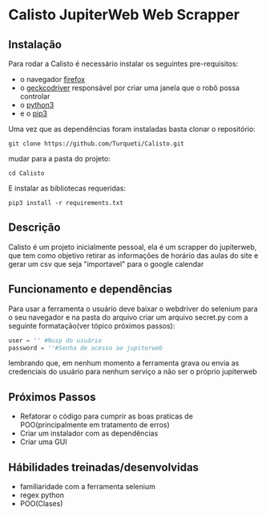 # Calisto JupiterWeb Web Scrapper

## Instalação
Para rodar a Calisto é necessário instalar os seguintes pre-requisitos:
* o navegador [firefox](https://www.mozilla.org/pt-BR/firefox/new/)
* o [geckcodriver](https://github.com/mozilla/geckodriver/releases) responsável por criar uma janela que o robô possa controlar
* o [python3](https://www.python.org/downloads/)
* e o [pip3](https://pip.pypa.io/en/stable/installing/)

Uma vez que as dependências foram instaladas basta clonar o repositório:

```Shell
git clone https://github.com/Turqueti/Calisto.git

```
mudar para a pasta do projeto:

```Shell
cd Calisto
```

E instalar as bibliotecas requeridas:

```Shell
pip3 install -r requirements.txt
```
## Descrição
Calisto é um projeto inicialmente pessoal, ela é um scrapper do jupiterweb, que tem como objetivo retirar as informações de horário das aulas do site e gerar um csv que seja "importavel" para o google calendar

## Funcionamento e dependências
Para usar a ferramenta o usuário deve baixar o webdriver do selenium para o seu navegador e na pasta do arquivo criar um arquivo secret.py com a seguinte formatação(ver tópico próximos passos): 

```Python
user = '' #Nusp do usuário
password = ''#Senha de acesso ao jupiterweb
```
lembrando que, em nenhum momento a ferramenta grava ou envia as credenciais do usuário para nenhum serviço a não ser o próprio jupiterweb


## Próximos Passos
 * Refatorar o código para cumprir as boas praticas de POO(principalmente em tratamento de erros)
 * Criar um instalador com as dependências
 * Criar uma GUI

## Hábilidades treinadas/desenvolvidas
* familiaridade com a ferramenta selenium
* regex python
* POO(Clases)
